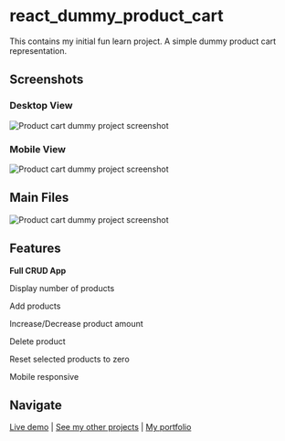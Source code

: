# react_dummy_product_cart
This contains my initial fun learn project. A simple dummy product cart representation.

<h2>Screenshots</h2>

<h3>Desktop View</h3>
<img src="https://github.com/shourovfoisal/react_dummy_product_cart/raw/main/screenshots/Screenshot%202022-01-13%20001345.png" alt="Product cart dummy project screenshot">

<h3>Mobile View</h3>
<img src="https://github.com/shourovfoisal/react_dummy_product_cart/raw/main/screenshots/Screenshot%202022-01-13%20001101.png" alt="Product cart dummy project screenshot">

<h2>Main Files</h2>
<img src="https://github.com/shourovfoisal/react_dummy_product_cart/raw/main/screenshots/Screenshot%202022-01-13%20001707.png" alt="Product cart dummy project screenshot">

<h2>Features</h2>
<p><b>Full CRUD App</b></p>
<p>Display number of products</p>
<p>Add products</p>
<p>Increase/Decrease product amount</p>
<p>Delete product</p>
<p>Reset selected products to zero</p>
<p>Mobile responsive</p>

<h2>Navigate</h2>
<a href="https://shourovfoisal.github.io/react_dummy_product_cart">Live demo</a> | <a href="https://github.com/shourovfoisal">See my other projects</a> | <a href="https://www.foisal.me">My portfolio</a>